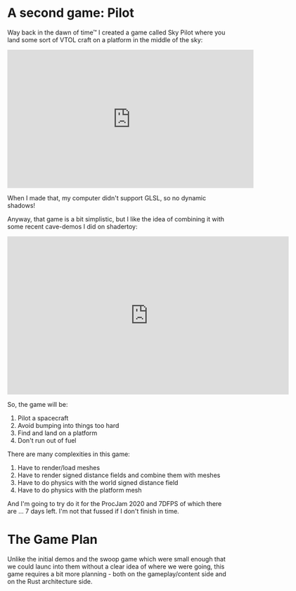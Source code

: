 # A second game: Pilot
Way back in the dawn of time™ I created a game called Sky Pilot where you
land some sort of VTOL craft on a platform in the middle of the sky:

<iframe width="560" height="315" src="https://www.youtube.com/embed/qkFDz9JTE9Y" frameborder="0" allow="accelerometer; autoplay; clipboard-write; encrypted-media; gyroscope; picture-in-picture" allowfullscreen></iframe>

When I made that, my computer didn't support GLSL, so no dynamic shadows!

Anyway, that game is a bit simplistic, but I like the idea of combining
it with some recent cave-demos I did on shadertoy:

<iframe width="640" height="360" frameborder="0" src="https://www.shadertoy.com/embed/WdGBWW?gui=true&t=10&paused=true&muted=false" allowfullscreen></iframe>

So, the game will be:
1. Pilot a spacecraft
2. Avoid bumping into things too hard
3. Find and land on a platform
4. Don't run out of fuel

There are many complexities in this game:
1. Have to render/load meshes
2. Have to render signed distance fields and combine them with meshes
3. Have to do physics with the world signed distance field
4. Have to do physics with the platform mesh

And I'm going to try do it for the ProcJam 2020 and 7DFPS of which 
there are ... 7 days left.
I'm not that fussed if I don't finish in time.

# The Game Plan
Unlike the initial demos and the swoop game which were small enough
that we could launc into them without a clear idea of where we were going,
this game requires a bit more planning - both on the gameplay/content
side and on the Rust architecture side.
